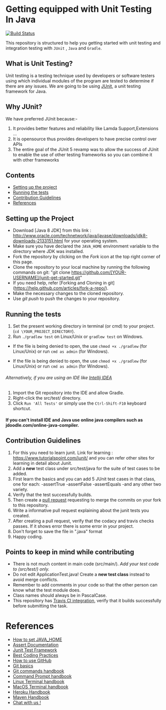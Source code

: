 
# Getting equipped with Unit Testing In Java 
[![Build Status](https://travis-ci.org/jboss-outreach/junit-get-started.svg?branch=master)](https://travis-ci.org/jboss-outreach/junit-get-started)

This repository is structured to help you getting started with unit testing and integration testing with `JUnit` , `Java` and `Gradle`.

## What is Unit Testing?

Unit testing is a testing technique used by developers or software testers using which individual modules of the program are tested to determine if there are any issues.
We are going to be using [JUnit](http://junit.org/junit5/), a unit testing framework for Java.

## Why JUnit?

We have preferred JUnit because:-
 1. It provides better features and reliability like Lamda Support,Extensions ... 
 2. It is opensource thus provides developers to have precise control over APIs
 3. The entire goal of the JUnit 5 revamp was to allow the success of JUnit to enable the use of other testing frameworks so you can      combine it with other frameworks  

## Contents
* [Setting up the project](#set)
* [Running the tests](#run)
* [Contribution Guidelines](#cont)
* [References](#ref)

## <a id="set"></a>Setting up the Project

* Download [Java 8 JDK] from this link : http://www.oracle.com/technetwork/java/javase/downloads/jdk8-downloads-2133151.html for your operating system.
* Make sure you have declared the `JAVA_HOME` environment variable to the directory where JDK was installed. 
* Fork the repository by clicking on the *Fork* icon at the top right corner of this page.
* Clone the repository to your local machine by running the following commands on git:
			"git clone https://github.com/[YOUR-USERNAME]/junit-get-started.git"
* If you need help, refer [Forking and Cloning in git] (https://help.github.com/articles/fork-a-repo/).
* Make the necessary changes to the cloned repository.
* Use _git push_ to push the changes to your repository.

## <a id="run"></a>Running the tests
1. Set the present working directory in terminal (or cmd) to your project. (`cd \YOUR_PROJECT_DIRECTORY`).
2. Run `./gradlew test` on Linux/Unix or `gradlew test` on Windows.
* If the file is being denied to open, the use `chmod +x ./gradlew` (for Linux/Unix) or run `cmd as admin` (for Windows).

* If the file is being denied to open, the use `chmod +x ./gradlew` (for Linux/Unix) or run `cmd as admin` (for Windows).

###### Alternatively, if you are using an IDE like [Intellij IDEA](https://www.jetbrains.com/idea/)
1. Import the Git repository into the IDE and allow Gradle.
2. Right-click the src/test/ directory.
3. Click `Run 'All Tests'` or simply use the `Ctrl-Shift-F10` keyboard shortcut.

#### If you can't install IDE and Java use online java compilers such as jdoodle.com/online-java-compiler. 

## <a id="cont"></a>Contribution Guidelines
1. For this you need to learn junit. Link for learning : https://www.tutorialspoint.com/junit/ and you can refer other sites for learning in detail about Junit.
2. Add a **new** test class under src/test/java for the suite of test cases to be added.
3. First learn the basics and you can add 5 JUnit test cases in that class, one for each:
		-assertTrue
		-assertFalse
		-assertEquals
		-and any other two variety.
4. Verify that the test successfully builds. 
5. Then create a [pull request](https://help.github.com/articles/about-pull-requests/) requesting to merge the commits on your fork to this repository.
6. Write a informative pull request explaining about the junit tests you created.
7. After creating a pull request, verify that the codacy and travis checks passes. If it shows error there is some error in your project.
8. Don't forget to save the file in ".java" format
9. Happy coding.


## Points to keep in mind while contributing
* There is not much content in main code (src/main/). *Add your test code to (src/test/) only.* 
* Do not edit ApplicationTest.java! Create a **new test class** instead to avoid merge conflicts.
* Remember to add comments in your code so that the other person can know what the test module does.
* Class names should always be in PascalCase.
* This repository has [Travis CI integration](https://travis-ci.org/), verify that it builds successfully before submitting the task. 

# <a id="ref"></a>References
  * [How to set JAVA_HOME](https://docs.oracle.com/cd/E19182-01/820-7851/inst_cli_jdk_javahome_t/)
  * [Assert Documentation](http://junit.sourceforge.net/javadoc/org/junit/Assert.html)
  * [Junit Test Framework](https://www.tutorialspoint.com/junit/junit_test_framework.htm)
  * [Best Coding Practices](https://en.wikipedia.org/wiki/Best_coding_practices) 
  * [How to use GitHub](https://guides.github.com/activities/hello-world/)
  * [Git basics](https://git-scm.com/book/en/v2/Getting-Started-Git-Basics)
  * [Git commands handbook](https://git-scm.com/docs)
  * [Command Prompt handbook](http://www.makeuseof.com/tag/a-beginners-guide-to-the-windows-command-line/)
  * [Linux Terminal handbook](http://linuxcommand.org/)
  * [MacOS Terminal handbook](https://developer.apple.com/library/content/documentation/OpenSource/Conceptual/ShellScripting/CommandLInePrimer/CommandLine.html)
  * [Heroku Handbook](https://devcenter.heroku.com/)
  * [Maven Handbook](http://www.jcabi.com/jcabi-heroku-maven-plugin/example-start.html)
  * [Chat with us !](https://gitter.im/jboss-outreach)
